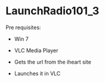 LaunchRadio101_3
================

Pre requisites:
- Win 7
- VLC Media Player

- Gets the url from the iheart site
- Launches it in VLC
